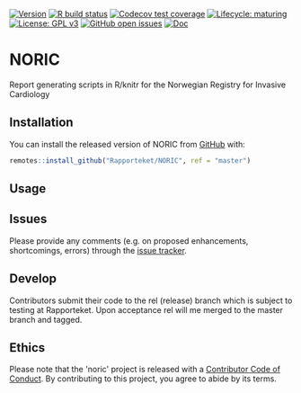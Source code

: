 <!-- badges: start -->
[![Version](https://img.shields.io/github/v/release/rapporteket/noric?sort=semver)](https://github.com/rapporteket/noric/releases)
[![R build status](https://github.com/rapporteket/noric/workflows/R-CMD-check/badge.svg)](https://github.com/rapporteket/noric/actions)
[![Codecov test coverage](https://codecov.io/gh/Rapporteket/NORIC/branch/master/graph/badge.svg)](https://codecov.io/gh/Rapporteket/NORIC?branch=master)
[![Lifecycle: maturing](https://img.shields.io/badge/lifecycle-maturing-blue.svg)](https://www.tidyverse.org/lifecycle/#maturing)
[![License: GPL v3](https://img.shields.io/badge/License-GPLv3-blue.svg)](https://www.gnu.org/licenses/gpl-3.0)
[![GitHub open issues](https://img.shields.io/github/issues/rapporteket/noric.svg)](https://github.com/rapporteket/noric/issues)
[![Doc](https://img.shields.io/badge/Doc--grey.svg)](https://rapporteket.github.io/noric/)
<!-- badges: end -->

# NORIC
Report generating scripts in R/knitr for the Norwegian Registry for Invasive Cardiology

## Installation

You can install the released version of NORIC from [GitHub](https://github.com/Rapporteket/NORIC) with:

``` r
remotes::install_github("Rapporteket/NORIC", ref = "master")
```

## Usage

## Issues
Please provide any comments (e.g. on proposed enhancements, shortcomings, errors) through the [issue tracker](https://github.com/Rapporteket/NORIC/issues).


## Develop
Contributors submit their code to the rel (release) branch which is
subject to testing at Rapporteket. Upon acceptance rel will me merged to
the master branch and tagged.

## Ethics
Please note that the 'noric' project is released with a
[Contributor Code of Conduct](CODE_OF_CONDUCT.md). By contributing to this
project, you agree to abide by its terms.
